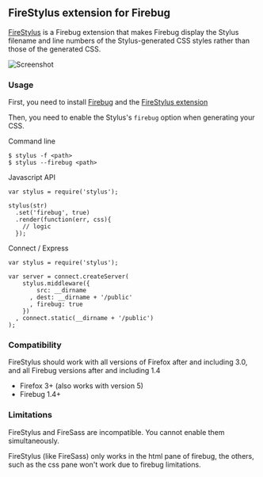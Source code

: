 
## FireStylus extension for Firebug

[FireStylus](//github.com/parallel/firestylus) is a Firebug extension 
that makes Firebug display the Stylus filename and line numbers of 
the Stylus-generated CSS styles rather than those of the generated CSS.

![Screenshot](https://raw.github.com/parallel/firestylus/master/src/chrome/skin/screenshot.png)

### Usage

First, you need to install [Firebug](https://addons.mozilla.org/firefox/downloads/latest/1843/addon-1843-latest.xpi?src=addondetail)
and the [FireStylus extension](https://addons.mozilla.org/en-US/firefox/addon/firestylus-for-firebug/)

Then, you need to enable the Stylus's `firebug` option when generating your CSS.

Command line

	$ stylus -f <path>
	$ stylus --firebug <path>
	
Javascript API

	var stylus = require('stylus');

	stylus(str)
	  .set('firebug', true)
	  .render(function(err, css){
		// logic
	  });

Connect / Express

    var stylus = require('stylus');

    var server = connect.createServer(
        stylus.middleware({
            src: __dirname
          , dest: __dirname + '/public'
          , firebug: true
        })
      , connect.static(__dirname + '/public')
    );

### Compatibility

 FireStylus should work with all versions of Firefox after 
 and including 3.0, and all Firebug versions after and including 1.4

 - Firefox 3+ (also works with version 5)
 - Firebug 1.4+

### Limitations

FireStylus and FireSass are incompatible. You cannot enable them
simultaneously.

FireStylus (like FireSass) only works in the html pane of firebug, the others,
such as the css pane won't work due to firebug limitations.

